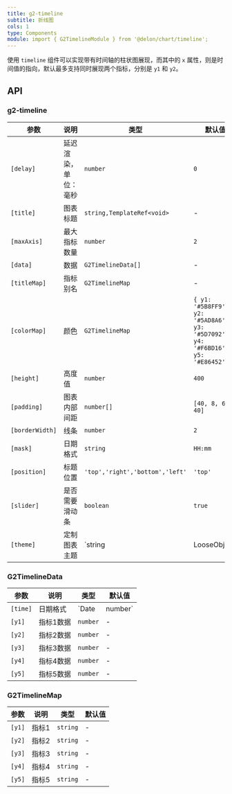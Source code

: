 ```yaml
---
title: g2-timeline
subtitle: 折线图
cols: 1
type: Components
module: import { G2TimelineModule } from '@delon/chart/timeline';
---
```


使用 `timeline` 组件可以实现带有时间轴的柱状图展现，而其中的 `x` 属性，则是时间值的指向，默认最多支持同时展现两个指标，分别是 `y1` 和 `y2`。

## API

### g2-timeline

| 参数 | 说明 | 类型 | 默认值 |
|----|----|----|-----|
| `[delay]` | 延迟渲染，单位：毫秒 | `number` | `0` |
| `[title]` | 图表标题 | `string,TemplateRef<void>` | - |
| `[maxAxis]` | 最大指标数量 | `number` | `2` |
| `[data]` | 数据 | `G2TimelineData[]` | - |
| `[titleMap]` | 指标别名 | `G2TimelineMap` | - |
| `[colorMap]` | 颜色 | `G2TimelineMap` | `{ y1: '#5B8FF9', y2: '#5AD8A6', y3: '#5D7092', y4: '#F6BD16', y5: '#E86452' }` |
| `[height]` | 高度值 | `number` | `400` |
| `[padding]` | 图表内部间距 | `number[]` | `[40, 8, 64, 40]` |
| `[borderWidth]` | 线条 | `number` | `2` |
| `[mask]` | 日期格式 | `string` | `HH:mm` |
| `[position]` | 标题位置 | `'top','right','bottom','left'` | `'top'` |
| `[slider]` | 是否需要滑动条 | `boolean` | `true` |
| `[theme]` | 定制图表主题 | `string | LooseObject` | - |

### G2TimelineData

| 参数 | 说明 | 类型 | 默认值 |
|----|----|----|-----|
| `[time]` | 日期格式 | `Date | number` | - |
| `[y1]` | 指标1数据 | `number` | - |
| `[y2]` | 指标2数据 | `number` | - |
| `[y3]` | 指标3数据 | `number` | - |
| `[y4]` | 指标4数据 | `number` | - |
| `[y5]` | 指标5数据 | `number` | - |

### G2TimelineMap

| 参数 | 说明 | 类型 | 默认值 |
|----|----|----|-----|
| `[y1]` | 指标1 | `string` | - |
| `[y2]` | 指标2 | `string` | - |
| `[y3]` | 指标3 | `string` | - |
| `[y4]` | 指标4 | `string` | - |
| `[y5]` | 指标5 | `string` | - |
